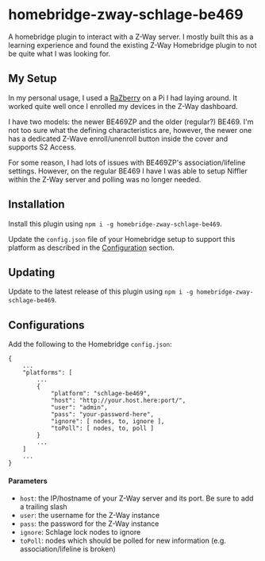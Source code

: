 # homebridge-zway-schlage-be469

A homebridge plugin to interact with a Z-Way server.  I mostly built this as a learning experience and found the existing Z-Way Homebridge plugin to not be quite what I was looking for.

## My Setup
In my personal usage, I used a [RaZberry](https://smile.amazon.com/dp/B01M3Q764U/) on a Pi I had laying around.  It worked quite well once I enrolled my devices in the Z-Way dashboard.

I have two models: the newer BE469ZP and the older (regular?) BE469.  I'm not too sure what the defining characteristics are, however, the newer one has a dedicated Z-Wave enroll/unenroll button inside the cover and supports S2 Access.

For some reason, I had lots of issues with BE469ZP's association/lifeline settings.  However, on the regular BE469 I have I was able to setup Niffler within the Z-Way server and polling was no longer needed.

## Installation
Install this plugin using `npm i -g homebridge-zway-schlage-be469`.

Update the `config.json` file of your Homebridge setup to support this platform as described in the [Configuration](#configuration) section.

## Updating
Update to the latest release of this plugin using `npm i -g homebridge-zway-schlage-be469`.

## Configurations
Add the following to the Homebridge `config.json`:

```json5
{
    ...
    "platforms": [
        ...
        {
            "platform": "schlage-be469",
            "host": "http://your.host.here:port/",
            "user": "admin",
            "pass": "your-password-here",
            "ignore": [ nodes, to, ignore ],
            "toPoll": [ nodes, to, poll ]
        }
        ...
    ]
    ...
}
```

#### Parameters
* `host`: the IP/hostname of your Z-Way server and its port.  Be sure to add a trailing slash
* `user`: the username for the Z-Way instance
* `pass`: the password for the Z-Way instance
* `ignore`: Schlage lock nodes to ignore
* `toPoll`: nodes which should be polled for new information (e.g. association/lifeline is broken)
